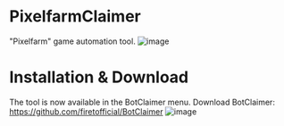 # PixelfarmClaimer
"Pixelfarm" game automation tool.
![image](https://github.com/user-attachments/assets/a39a6384-da80-40f1-9fde-3ac4cf947797)

# Installation & Download

The tool is now available in the BotClaimer menu.
Download BotClaimer: https://github.com/firetofficial/BotClaimer
![image](https://github.com/user-attachments/assets/ed9cc67b-64b9-4695-be6c-c33431225fe7)

